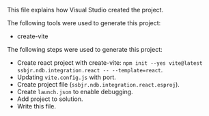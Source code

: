 This file explains how Visual Studio created the project.

The following tools were used to generate this project:
- create-vite

The following steps were used to generate this project:
- Create react project with create-vite: `npm init --yes vite@latest ssbjr.ndb.integration.react -- --template=react`.
- Updating `vite.config.js` with port.
- Create project file (`ssbjr.ndb.integration.react.esproj`).
- Create `launch.json` to enable debugging.
- Add project to solution.
- Write this file.
